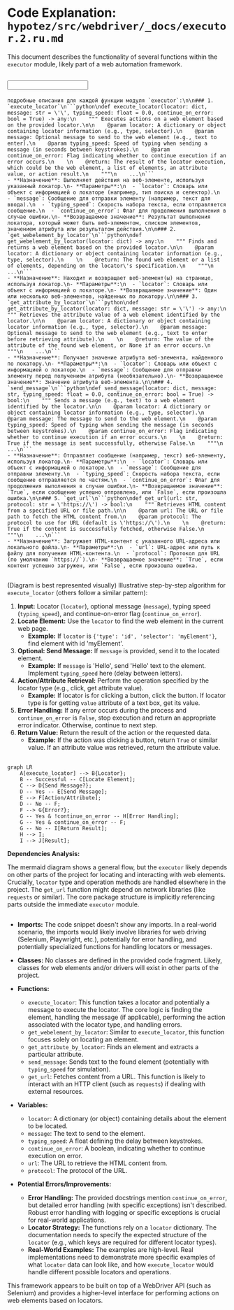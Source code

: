 # Code Explanation: `hypotez/src/webdriver/_docs/executor.2.ru.md`

This document describes the functionality of several functions within the `executor` module, likely part of a web automation framework.

## <input code>

```
подробные описания для каждой функции модуля `executor`:\n\n### 1. `execute_locator`\n```python\ndef execute_locator(locator: dict, message: str = \'\', typing_speed: float = 0.0, continue_on_error: bool = True) -> any:\n    """ Executes actions on a web element based on the provided locator.\n\n    @param locator: A dictionary or object containing locator information (e.g., type, selector).\n    @param message: Optional message to send to the web element (e.g., text to enter).\n    @param typing_speed: Speed of typing when sending a message (in seconds between keystrokes).\n    @param continue_on_error: Flag indicating whether to continue execution if an error occurs.\n    \n    @return: The result of the locator execution, which could be the web element, a list of elements, an attribute value, or action result.\n    """\n    ...\n```
- **Назначение**: Выполняет действия на веб-элементе, используя указанный локатор.\n- **Параметры**:\n  - `locator`: Словарь или объект с информацией о локаторе (например, тип поиска и селектор).\n  - `message`: Сообщение для отправки элементу (например, текст для ввода).\n  - `typing_speed`: Скорость набора текста, если отправляется сообщение.\n  - `continue_on_error`: Флаг для продолжения выполнения в случае ошибки.\n- **Возвращаемое значение**: Результат выполнения локатора, который может быть веб-элементом, списком элементов, значением атрибута или результатом действия.\n\n### 2. `get_webelement_by_locator`\n```python\ndef get_webelement_by_locator(locator: dict) -> any:\n    """ Finds and returns a web element based on the provided locator.\n\n    @param locator: A dictionary or object containing locator information (e.g., type, selector).\n    \n    @return: The found web element or a list of elements, depending on the locator\'s specification.\n    """\n    ...\n```
- **Назначение**: Находит и возвращает веб-элемент(ы) на странице, используя локатор.\n- **Параметры**:\n  - `locator`: Словарь или объект с информацией о локаторе.\n- **Возвращаемое значение**: Один или несколько веб-элементов, найденных по локатору.\n\n### 3. `get_attribute_by_locator`\n```python\ndef get_attribute_by_locator(locator: dict, message: str = \'\') -> any:\n    """ Retrieves the attribute value of a web element identified by the locator.\n\n    @param locator: A dictionary or object containing locator information (e.g., type, selector).\n    @param message: Optional message to send to the web element (e.g., text to enter before retrieving attribute).\n    \n    @return: The value of the attribute of the found web element, or None if an error occurs.\n    """\n    ...\n```
- **Назначение**: Получает значение атрибута веб-элемента, найденного по локатору.\n- **Параметры**:\n  - `locator`: Словарь или объект с информацией о локаторе.\n  - `message`: Сообщение для отправки элементу перед получением атрибута (необязательно).\n- **Возвращаемое значение**: Значение атрибута веб-элемента.\n\n### 4. `send_message`\n```python\ndef send_message(locator: dict, message: str, typing_speed: float = 0.0, continue_on_error: bool = True) -> bool:\n    """ Sends a message (e.g., text) to a web element identified by the locator.\n\n    @param locator: A dictionary or object containing locator information (e.g., type, selector).\n    @param message: The message to send to the web element.\n    @param typing_speed: Speed of typing when sending the message (in seconds between keystrokes).\n    @param continue_on_error: Flag indicating whether to continue execution if an error occurs.\n    \n    @return: True if the message is sent successfully, otherwise False.\n    """\n    ...\n```
- **Назначение**: Отправляет сообщение (например, текст) веб-элементу, используя локатор.\n- **Параметры**:\n  - `locator`: Словарь или объект с информацией о локаторе.\n  - `message`: Сообщение для отправки элементу.\n  - `typing_speed`: Скорость набора текста, если сообщение отправляется по частям.\n  - `continue_on_error`: Флаг для продолжения выполнения в случае ошибки.\n- **Возвращаемое значение**: `True`, если сообщение успешно отправлено, или `False`, если произошла ошибка.\n\n### 5. `get_url`\n```python\ndef get_url(url: str, protocol: str = \'https://\') -> bool:\n    """ Retrieves HTML content from a specified URL or file path.\n\n    @param url: The URL or file path to fetch the HTML content from.\n    @param protocol: The protocol to use for URL (default is \'https://\').\n    \n    @return: True if the content is successfully fetched, otherwise False.\n    """\n    ...\n```
- **Назначение**: Загружает HTML-контент с указанного URL-адреса или локального файла.\n- **Параметры**:\n  - `url`: URL-адрес или путь к файлу для получения HTML-контента.\n  - `protocol`: Протокол для URL (по умолчанию `https://`).\n- **Возвращаемое значение**: `True`, если контент успешно загружен, или `False`, если произошла ошибка.
```

## <algorithm>

(Diagram is best represented visually)
Illustrative step-by-step algorithm for `execute_locator` (others follow a similar pattern):

1. **Input:** Locator (`locator`), optional message (`message`), typing speed (`typing_speed`), and continue-on-error flag (`continue_on_error`).
2. **Locate Element:** Use the `locator` to find the web element in the current web page.
   * **Example:** If `locator` is `{'type': 'id', 'selector': 'myElement'}`, find element with id 'myElement'.
3. **Optional: Send Message:** If `message` is provided, send it to the located element.
   * **Example:** If `message` is 'Hello', send 'Hello' text to the element.  Implement `typing_speed` here (delay between letters).
4. **Action/Attribute Retrieval:** Perform the operation specified by the locator type (e.g., click, get attribute value).
   * **Example:** If locator is for clicking a button, click the button. If locator type is for getting `value` attribute of a text box, get its value.
5. **Error Handling:** If any error occurs during the process and `continue_on_error` is `False`, stop execution and return an appropriate error indicator.  Otherwise, continue to next step.
6. **Return Value:** Return the result of the action or the requested data.
   * **Example:** If the action was clicking a button, return `True` or similar value. If an attribute value was retrieved, return the attribute value.


## <mermaid>

```mermaid
graph LR
    A[execute_locator] --> B{Locator};
    B -- Successful -- C[Locate Element];
    C --> D{Send Message?};
    D -- Yes -- E[Send Message];
    E --> F[Action/Attribute];
    D -- No -- F;
    F --> G{Error?};
    G -- Yes & !continue_on_error -- H[Error Handling];
    G -- Yes & continue_on_error -- F;
    G -- No -- I[Return Result];
    H --> I;
    I --> J[Result];
```

**Dependencies Analysis:**

The mermaid diagram shows a general flow, but the `executor` likely depends on other parts of the project for locating and interacting with web elements.  Crucially, `locator` type and operation methods are handled elsewhere in the project. The `get_url` function might depend on network libraries (like `requests` or similar).  The core package structure is implicitly referencing parts outside the immediate `executor` module.

## <explanation>

* **Imports:**  The code snippet doesn't show any imports.  In a real-world scenario, the imports would likely involve libraries for web driving (Selenium, Playwright, etc.), potentially for error handling, and potentially specialized functions for handling locators or messages.
* **Classes:**  No classes are defined in the provided code fragment.  Likely, classes for web elements and/or drivers will exist in other parts of the project.
* **Functions:**
    * `execute_locator`: This function takes a locator and potentially a message to execute the locator.  The core logic is finding the element, handling the message (if applicable), performing the action associated with the locator type, and handling errors.
    * `get_webelement_by_locator`:  Similar to `execute_locator`, this function focuses solely on locating an element.
    * `get_attribute_by_locator`: Finds an element and extracts a particular attribute.
    * `send_message`:  Sends text to the found element (potentially with `typing_speed` for simulation).
    * `get_url`: Fetches content from a URL. This function is likely to interact with an HTTP client (such as `requests`) if dealing with external resources.
* **Variables:**
    * `locator`: A dictionary (or object) containing details about the element to be located.
    * `message`: The text to send to the element.
    * `typing_speed`: A float defining the delay between keystrokes.
    * `continue_on_error`: A boolean, indicating whether to continue execution on error.
    * `url`: The URL to retrieve the HTML content from.
    * `protocol`: The protocol of the URL.

* **Potential Errors/Improvements:**
    * **Error Handling:** The provided docstrings mention `continue_on_error`, but detailed error handling (with specific exceptions) isn't described. Robust error handling with logging or specific exceptions is crucial for real-world applications.
    * **Locator Strategy:** The functions rely on a `locator` dictionary. The documentation needs to specify the expected structure of the `locator` (e.g., which keys are required for different locator types).
    * **Real-World Examples:** The examples are high-level. Real implementations need to demonstrate more specific examples of what `locator` data can look like, and how `execute_locator` would handle different possible locators and operations.


This framework appears to be built on top of a WebDriver API (such as Selenium) and provides a higher-level interface for performing actions on web elements based on locators.